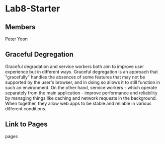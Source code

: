 # Lab8-Starter

## Members
Peter Yoon

## Graceful Degregation
Graceful degradation and service workers both aim to improve user experience but in different ways. Graceful degregation is an approach that "gracefully" handles the absences of some features that may not be supported by the user's browser, and in doing so allows it to still function in such an environment. On the other hand, service workers - which operate separately from the main application - improve performance and reliability by managing things like caching and network requests in the background. When together, they allow web apps to be stable and reliable in various different conditions.

## Link to Pages
pages